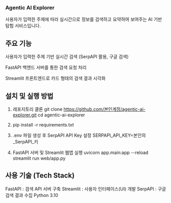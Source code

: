### Agentic AI Explorer
사용자가 입력한 주제에 따라
실시간으로 정보를 검색하고 요약하여 보여주는 AI 기반 탐험 서비스입니다.

## 주요 기능
사용자가 입력한 주제 기반 실시간 검색 (SerpAPI 활용, 구글 검색)

FastAPI 백엔드 서버를 통한 검색 요청 처리

Streamlit 프론트엔드로 카드 형태의 검색 결과 시각화

## 설치 및 실행 방법
1. 레포지토리 클론
git clone https://github.com/본인계정/agentic-ai-explorer.git
cd agentic-ai-explorer

2. pip install -r requirements.txt

3. .env 파일 생성 후 SerpAPI API Key 설정
SERPAPI_API_KEY=본인의_SerpAPI_키

4. FastAPI 서버 및 Streamlit 웹앱 실행
uvicorn app.main:app --reload
streamlit run web/app.py

## 사용 기술 (Tech Stack)
FastAPI : 검색 API 서버 구축
Streamlit : 사용자 인터페이스(UI) 개발
SerpAPI : 구글 검색 결과 수집
Python 3.10
